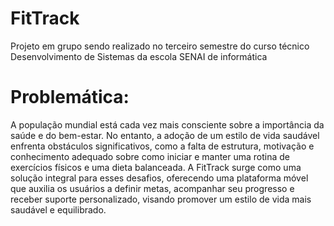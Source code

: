 # FitTrack
Projeto em grupo sendo realizado no terceiro semestre do curso técnico Desenvolvimento de Sistemas da escola SENAI de informática

# Problemática:

A população mundial está cada vez mais consciente sobre a importância da saúde e do bem-estar. No entanto, a adoção de um estilo de vida saudável enfrenta obstáculos significativos, como a falta de estrutura, motivação e conhecimento adequado sobre como iniciar e manter uma rotina de exercícios físicos e uma dieta balanceada. A FitTrack surge como uma solução integral para esses desafios, oferecendo uma plataforma móvel que auxilia os usuários a definir metas, acompanhar seu progresso e receber suporte personalizado, visando promover um estilo de vida mais saudável e equilibrado.

